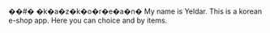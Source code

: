 ��#� �k�a�z�k�o�r�e�a�n�
My name is Yeldar. This is a korean e-shop app. Here you can choice and by items.
